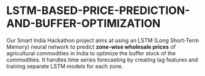 # LSTM-BASED-PRICE-PREDICTION-AND-BUFFER-OPTIMIZATION
Our Smart India Hackathon project aims at using an LSTM (Long Short-Term Memory) neural network to predict **zone-wise wholesale prices** of agricultural commodities in India to optimize the buffer stock of the commodities. It handles time series forecasting by creating lag features and training separate LSTM models for each zone. 
